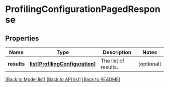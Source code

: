 # ProfilingConfigurationPagedResponse

## Properties
Name | Type | Description | Notes
------------ | ------------- | ------------- | -------------
**results** | [**list[ProfilingConfiguration]**](ProfilingConfiguration.md) | The list of results. | [optional] 

[[Back to Model list]](../README.md#documentation-for-models) [[Back to API list]](../README.md#documentation-for-api-endpoints) [[Back to README]](../README.md)

